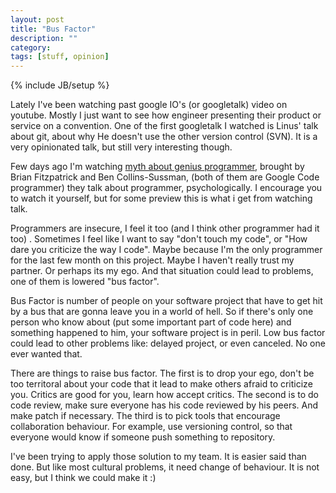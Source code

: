 ```yaml
---
layout: post
title: "Bus Factor"
description: ""
category: 
tags: [stuff, opinion]
---
```

{% include JB/setup %}

Lately I've been watching past google IO's (or googletalk) video on youtube. Mostly I just want to see how engineer presenting their product or service on a convention. One of the first googletalk I watched is Linus' talk about git, about why He doesn't use the other version control (SVN). It is a very opinionated talk, but still very interesting though. 

Few days ago I'm watching [myth about genius programmer](http://www.youtube.com/watch?v=0SARbwvhupQ), brought by Brian Fitzpatrick and Ben Collins-Sussman, (both of them are Google Code programmer) they talk about programmer, psychologically. I encourage you to watch it yourself, but for some preview this is what i get from watching talk. 

Programmers are insecure, I feel it too (and I think other programmer had it too) . Sometimes I feel like I want to say "don't touch my code", or "How dare you criticize the way I code". Maybe because I'm the only programmer for the last few month on this project. Maybe I haven't really trust my partner. Or perhaps its my ego. And that situation could lead to problems, one of them is lowered "bus factor".

Bus Factor is number of people on your software project that have to get hit by a bus that are gonna leave you in a world of hell. So if there's only one person who know about (put some important part of code here) and something happened to him, your software project is in peril. Low bus factor could lead to other problems like: delayed project, or even canceled. No one ever wanted that.

There are things to raise bus factor. The first is to drop your ego, don't be too territoral about your code that it lead to make others afraid to criticize you. Critics are good for you, learn how accept critics. The second is to do code review, make sure everyone has his code reviewed by his peers. And make patch if necessary. The third is to pick tools that encourage collaboration behaviour. For example, use versioning control, so that everyone would know if someone push something to repository. 

I've been trying to apply those solution to my team. It is easier said than done. But like most cultural problems, it need change of behaviour. It is not easy, but I think we could make it :)

